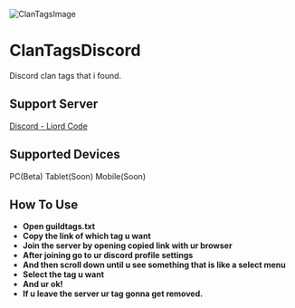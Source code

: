 ![ClanTagsImage](https://github.com/user-attachments/assets/e00b097b-d20c-41a6-94b4-ffab53565288)
# ClanTagsDiscord
Discord clan tags that i found.

## Support Server
[Discord - Liord Code](https://discord.gg/liordcode)

## Supported Devices
PC(Beta)
Tablet(Soon)
Mobile(Soon)

## How To Use
* **Open guildtags.txt**
* **Copy the link of which tag u want**
* **Join the server by opening copied link with ur browser**
* **After joining go to ur discord profile settings**
* **And then scroll down until u see something that is like a select menu**
* **Select the tag u want**
* **And ur ok!**
* **If u leave the server ur tag gonna get removed.**
